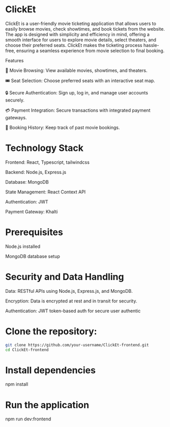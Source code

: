 # ClickEt

ClickEt is a user-friendly movie ticketing application that allows users to easily browse movies, check showtimes, and book tickets from the website. The app is designed with simplicity and efficiency in mind, offering a smooth interface for users to explore movie details, select theaters, and choose their preferred seats. ClickEt makes the ticketing process hassle-free, ensuring a seamless experience from movie selection to final booking.

Features

📌 Movie Browsing: View available movies, showtimes, and theaters.

🎟️ Seat Selection: Choose preferred seats with an interactive seat map.

🔒 Secure Authentication: Sign up, log in, and manage user accounts securely.

💳 Payment Integration: Secure transactions with integrated payment gateways.

🔄 Booking History: Keep track of past movie bookings.


# Technology Stack

Frontend: React, Typescript, tailwindcss

Backend: Node.js, Express.js

Database: MongoDB

State Management: React Context API

Authentication: JWT

Payment Gateway: Khalti

# Prerequisites

Node.js installed

MongoDB database setup

# Security and Data Handling

 Data: RESTful APIs using Node.js, Express.js, and MongoDB.

Encryption: Data is encrypted at rest and in transit for security.

Authentication: JWT token-based auth for secure user authentic

# Clone the repository:
```bash
git clone https://github.com/your-username/ClickEt-frontend.git
cd ClickEt-frontend
```

# Install dependencies

npm install

# Run the application
npm run dev:frontend
